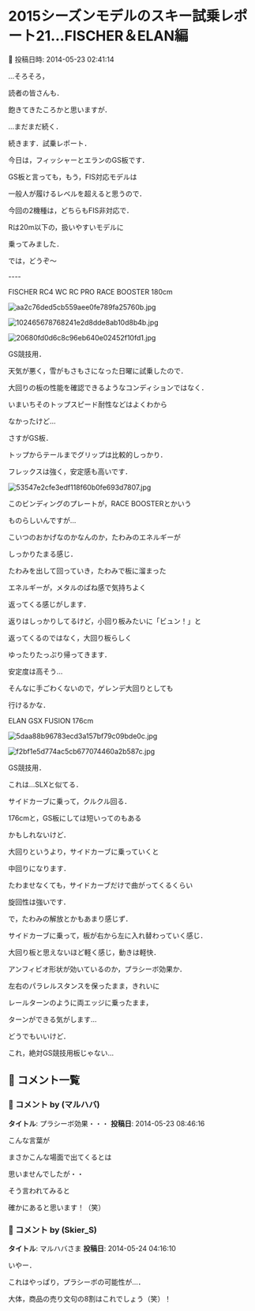 # 2015シーズンモデルのスキー試乗レポート21…FISCHER＆ELAN編

📅 投稿日時: 2014-05-23 02:41:14

…そろそろ，


読者の皆さんも．


飽きてきたころかと思いますが．





…まだまだ続く．


続きます．試乗レポート．


今日は，フィッシャーとエランのGS板です．





GS板と言っても，もう，FIS対応モデルは


一般人が履けるレベルを超えると思うので．


今回の2機種は，どちらもFIS非対応で．


Rは20m以下の，扱いやすいモデルに


乗ってみました．





では，どうぞ～





----[]()





FISCHER RC4 WC RC PRO RACE BOOSTER 180cm







![aa2c76ded5cb559aee0fe789fa25760b.jpg](images/aa2c76ded5cb559aee0fe789fa25760b.jpg)









![102465678768241e2d8dde8ab10d8b4b.jpg](images/102465678768241e2d8dde8ab10d8b4b.jpg)









![20680fd0d6c8c96eb640e02452f10fd1.jpg](images/20680fd0d6c8c96eb640e02452f10fd1.jpg)







GS競技用．





天気が悪く，雪がもさもさになった日曜に試乗したので．


大回りの板の性能を確認できるようなコンディションではなく．


いまいちそのトップスピード耐性などはよくわから


なかったけど…


さすがGS板．


トップからテールまでグリップは比較的しっかり．


フレックスは強く，安定感も高いです．







![53547e2cfe3edf118f60b0fe693d7807.jpg](images/53547e2cfe3edf118f60b0fe693d7807.jpg)




このビンディングのプレートが，RACE BOOSTERとかいう


ものらしいんですが…


こいつのおかげなのかなんのか，たわみのエネルギーが


しっかりたまる感じ．


たわみを出して回っていき，たわみで板に溜まった


エネルギーが，メタルのばね感で気持ちよく


返ってくる感じがします．


返りはしっかりしてるけど，小回り板みたいに「ビュン！」と


返ってくるのではなく，大回り板らしく


ゆったりたっぷり帰ってきます．


安定度は高そう…





そんなに手ごわくないので，ゲレンデ大回りとしても


行けるかな．


[]()





ELAN GSX FUSION 176cm







![5daa88b96783ecd3a157bf79c09bde0c.jpg](images/5daa88b96783ecd3a157bf79c09bde0c.jpg)









![f2bf1e5d774ac5cb677074460a2b587c.jpg](images/f2bf1e5d774ac5cb677074460a2b587c.jpg)







GS競技用．





これは…SLXと似てる．


サイドカーブに乗って，クルクル回る．


176cmと，GS板にしては短いってのもある


かもしれないけど．


大回りというより，サイドカーブに乗っていくと


中回りになります．


たわませなくても，サイドカーブだけで曲がってくるくらい


旋回性は強いです．


で，たわみの解放とかもあまり感じず．


サイドカーブに乗って，板が右から左に入れ替わっていく感じ．


大回り板と思えないほど軽く感じ，動きは軽快．


アンフィビオ形状が効いているのか，プラシーボ効果か．


左右のパラレルスタンスを保ったまま，きれいに


レールターンのように両エッジに乗ったまま，


ターンができる気がします…


どうでもいいけど．


これ，絶対GS競技用板じゃない…

## 💬 コメント一覧

### 💬 コメント by (マルハバ)
**タイトル**: プラシーボ効果・・・
**投稿日**: 2014-05-23 08:46:16

こんな言葉が

まさかこんな場面で出てくるとは

思いませんでしたが・・



そう言われてみると

確かにあると思います！（笑）

### 💬 コメント by (Skier_S)
**タイトル**: マルハバさま
**投稿日**: 2014-05-24 04:16:10

いやー．

これはやっぱり，プラシーボの可能性が…．

大体，商品の売り文句の8割はこれでしょう（笑）！

